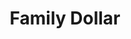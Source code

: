 ---
title: "Family Dollar"
url: /kalamazoo/family-dollar-south-westnedge-avenue/
shop: Kramladen
---